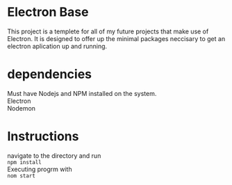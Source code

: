 # Electron Base
This project is a templete for all of my future projects that make use of Electron. It is designed to offer up the minimal packages neccisary to get an electron aplication up and running.

# dependencies
Must have Nodejs and NPM installed on the system. </br>
Electron </br>
Nodemon </br>

# Instructions
navigate to the directory and run</br> 
```npm install```</br>
Executing progrm with</br>
```nom start```
